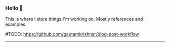### Hello 👋

This is where I store things I'm working on. Mostly references and examples. 

#TODO: https://github.com/gautamkrishnar/blog-post-workflow

---
